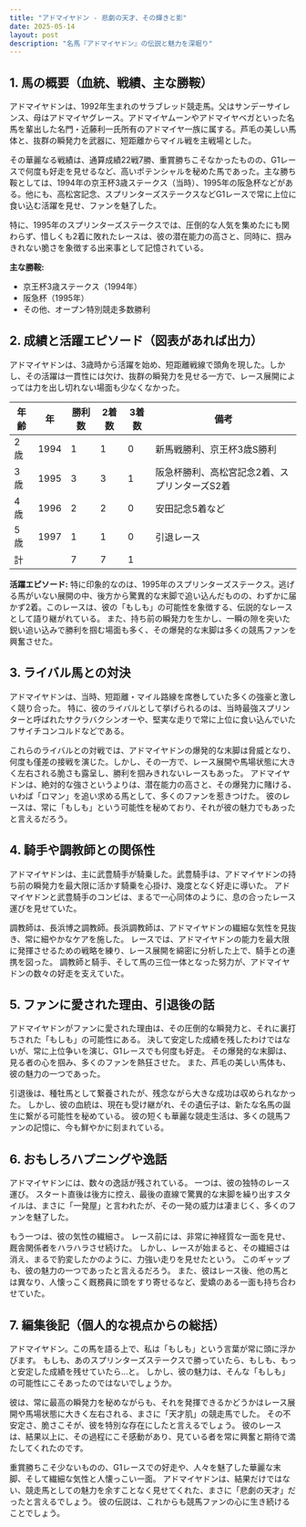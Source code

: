 ```yaml
---
title: "アドマイヤドン - 悲劇の天才、その輝きと影"
date: 2025-05-14
layout: post
description: "名馬『アドマイヤドン』の伝説と魅力を深堀り"
---
```


## 1. 馬の概要（血統、戦績、主な勝鞍）

アドマイヤドンは、1992年生まれのサラブレッド競走馬。父はサンデーサイレンス、母はアドマイヤグレース。アドマイヤムーンやアドマイヤベガといった名馬を輩出した名門・近藤利一氏所有のアドマイヤ一族に属する。芦毛の美しい馬体と、抜群の瞬発力を武器に、短距離からマイル戦を主戦場とした。

その華麗なる戦績は、通算成績22戦7勝、重賞勝ちこそなかったものの、G1レースで何度も好走を見せるなど、高いポテンシャルを秘めた馬であった。主な勝ち鞍としては、1994年の京王杯3歳ステークス（当時）、1995年の阪急杯などがある。他にも、高松宮記念、スプリンターズステークスなどG1レースで常に上位に食い込む活躍を見せ、ファンを魅了した。

特に、1995年のスプリンターズステークスでは、圧倒的な人気を集めたにも関わらず、惜しくも2着に敗れたレースは、彼の潜在能力の高さと、同時に、掴みきれない脆さを象徴する出来事として記憶されている。

**主な勝鞍:**

* 京王杯3歳ステークス（1994年）
* 阪急杯（1995年）
* その他、オープン特別競走多数勝利


## 2. 成績と活躍エピソード（図表があれば出力）

アドマイヤドンは、3歳時から活躍を始め、短距離戦線で頭角を現した。しかし、その活躍は一貫性には欠け、抜群の瞬発力を見せる一方で、レース展開によっては力を出し切れない場面も少なくなかった。

| 年齢 | 年 | 勝利数 | 2着数 | 3着数 | 備考 |
|---|---|---|---|---|---|
| 2歳 | 1994 | 1 | 1 | 0 | 新馬戦勝利、京王杯3歳S勝利 |
| 3歳 | 1995 | 3 | 3 | 1 | 阪急杯勝利、高松宮記念2着、スプリンターズS2着 |
| 4歳 | 1996 | 2 | 2 | 0 | 安田記念5着など |
| 5歳 | 1997 | 1 | 1 | 0 |  引退レース |
| 計 |  | 7 | 7 | 1 |  |


**活躍エピソード:**  特に印象的なのは、1995年のスプリンターズステークス。逃げる馬がいない展開の中、後方から驚異的な末脚で追い込んだものの、わずかに届かず2着。このレースは、彼の「もしも」の可能性を象徴する、伝説的なレースとして語り継がれている。  また、持ち前の瞬発力を生かし、一瞬の隙を突いた鋭い追い込みで勝利を掴む場面も多く、その爆発的な末脚は多くの競馬ファンを興奮させた。


## 3. ライバル馬との対決

アドマイヤドンは、当時、短距離・マイル路線を席巻していた多くの強豪と激しく競り合った。  特に、彼のライバルとして挙げられるのは、当時最強スプリンターと呼ばれたサクラバクシンオーや、堅実な走りで常に上位に食い込んでいたフサイチコンコルドなどである。

これらのライバルとの対戦では、アドマイヤドンの爆発的な末脚は脅威となり、何度も僅差の接戦を演じた。しかし、その一方で、レース展開や馬場状態に大きく左右される脆さも露呈し、勝利を掴みきれないレースもあった。  アドマイヤドンは、絶対的な強さというよりは、潜在能力の高さと、その爆発力に賭ける、いわば「ロマン」を追い求める馬として、多くのファンを惹きつけた。  彼のレースは、常に「もしも」という可能性を秘めており、それが彼の魅力でもあったと言えるだろう。


## 4. 騎手や調教師との関係性

アドマイヤドンは、主に武豊騎手が騎乗した。武豊騎手は、アドマイヤドンの持ち前の瞬発力を最大限に活かす騎乗を心掛け、幾度となく好走に導いた。  アドマイヤドンと武豊騎手のコンビは、まるで一心同体のように、息の合ったレース運びを見せていた。

調教師は、長浜博之調教師。長浜調教師は、アドマイヤドンの繊細な気性を見抜き、常に細やかなケアを施した。  レースでは、アドマイヤドンの能力を最大限に発揮させるための戦略を練り、レース展開を綿密に分析した上で、騎手との連携を図った。  調教師と騎手、そして馬の三位一体となった努力が、アドマイヤドンの数々の好走を支えていた。


## 5. ファンに愛された理由、引退後の話

アドマイヤドンがファンに愛された理由は、その圧倒的な瞬発力と、それに裏打ちされた「もしも」の可能性にある。  決して安定した成績を残したわけではないが、常に上位争いを演じ、G1レースでも何度も好走。  その爆発的な末脚は、見る者の心を掴み、多くのファンを熱狂させた。  また、芦毛の美しい馬体も、彼の魅力の一つであった。

引退後は、種牡馬として繋養されたが、残念ながら大きな成功は収められなかった。  しかし、彼の血統は、現在も受け継がれ、その遺伝子は、新たな名馬の誕生に繋がる可能性を秘めている。  彼の短くも華麗な競走生活は、多くの競馬ファンの記憶に、今も鮮やかに刻まれている。


## 6. おもしろハプニングや逸話

アドマイヤドンには、数々の逸話が残されている。  一つは、彼の独特のレース運び。  スタート直後は後方に控え、最後の直線で驚異的な末脚を繰り出すスタイルは、まさに「一発屋」と言われたが、その一発の威力は凄まじく、多くのファンを魅了した。

もう一つは、彼の気性の繊細さ。  レース前には、非常に神経質な一面を見せ、厩舎関係者をハラハラさせ続けた。  しかし、レースが始まると、その繊細さは消え、まるで豹変したかのように、力強い走りを見せたという。  このギャップも、彼の魅力の一つであったと言えるだろう。  また、彼はレース後、他の馬とは異なり、人懐っこく厩務員に頭をすり寄せるなど、愛嬌のある一面も持ち合わせていた。


## 7. 編集後記（個人的な視点からの総括）

アドマイヤドン。この馬を語る上で、私は「もしも」という言葉が常に頭に浮かびます。 もしも、あのスプリンターズステークスで勝っていたら、もしも、もっと安定した成績を残せていたら…と。  しかし、彼の魅力は、そんな「もしも」の可能性にこそあったのではないでしょうか。

彼は、常に最高の瞬発力を秘めながらも、それを発揮できるかどうかはレース展開や馬場状態に大きく左右される、まさに「天才肌」の競走馬でした。  その不安定さ、脆さこそが、彼を特別な存在にしたと言えるでしょう。  彼のレースは、結果以上に、その過程にこそ感動があり、見ている者を常に興奮と期待で満たしてくれたのです。

重賞勝ちこそ少ないものの、G1レースでの好走や、人々を魅了した華麗な末脚、そして繊細な気性と人懐っこい一面。  アドマイヤドンは、結果だけではない、競走馬としての魅力を余すことなく見せてくれた、まさに「悲劇の天才」だったと言えるでしょう。  彼の伝説は、これからも競馬ファンの心に生き続けることでしょう。
